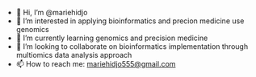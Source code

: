 - 👋 Hi, I’m @mariehidjo
- 👀 I’m interested in applying bioinformatics and precion medicine use genomics 
- 🌱 I’m currently learning genomics and precision medicine 
- 💞️ I’m looking to collaborate on bioinformatics implementation through multiomics data analysis approach
- 📫 How to reach me: mariehidjo555@gmail.com

<!---
mariehidjo/mariehidjo is a ✨ special ✨ repository because its `README.md` (this file) appears on your GitHub profile.
You can click the Preview link to take a look at your changes.
--->
